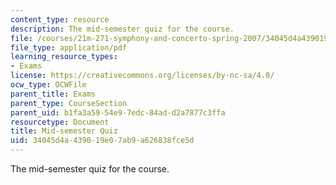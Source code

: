 ```yaml
---
content_type: resource
description: The mid-semester quiz for the course.
file: /courses/21m-271-symphony-and-concerto-spring-2007/34045d4a439019e07ab9a626838fce5d_midterm.pdf
file_type: application/pdf
learning_resource_types:
- Exams
license: https://creativecommons.org/licenses/by-nc-sa/4.0/
ocw_type: OCWFile
parent_title: Exams
parent_type: CourseSection
parent_uid: b1fa3a59-54e9-7edc-84ad-d2a7877c3ffa
resourcetype: Document
title: Mid-semester Quiz
uid: 34045d4a-4390-19e0-7ab9-a626838fce5d
---
```

The mid-semester quiz for the course.